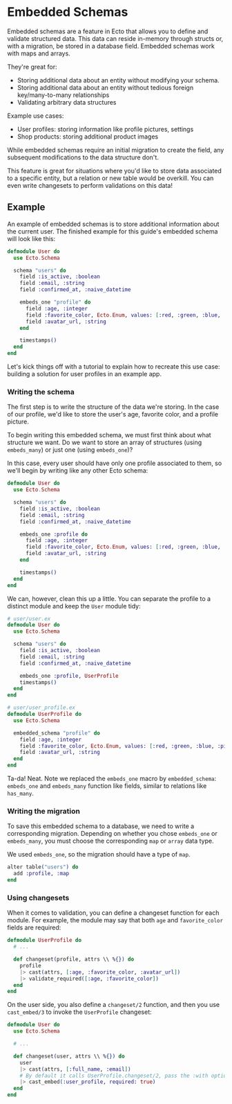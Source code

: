 # Embedded Schemas

Embedded schemas are a feature in Ecto that allows you to define and validate structured data. This data can reside in-memory through structs or, with a migration, be stored in a database field. Embedded schemas work with maps and arrays.

They're great for:

- Storing additional data about an entity without modifying your schema.
- Storing additional data about an entity without tedious foreign key/many-to-many relationships
- Validating arbitrary data structures

Example use cases:

- User profiles: storing information like profile pictures, settings
- Shop products: storing additional product images

While embedded schemas require an initial migration to create the field, any subsequent modifications to the data structure don't.

This feature is great for situations where you'd like to store data associated to a specific entity, but a relation or new table would be overkill. You can even write changesets to perform validations on this data!

## Example

An example of embedded schemas is to store additional information about the current user. The finished example for this guide's embedded schema will look like this:

```elixir
defmodule User do
  use Ecto.Schema

  schema "users" do
    field :is_active, :boolean
    field :email, :string
    field :confirmed_at, :naive_datetime

    embeds_one "profile" do
      field :age, :integer
      field :favorite_color, Ecto.Enum, values: [:red, :green, :blue, :pink, :black, :orange]
      field :avatar_url, :string
    end

    timestamps()
  end
end
```

Let's kick things off with a tutorial to explain how to recreate this use case: building a solution for user profiles in an example app.

### Writing the schema

The first step is to write the structure of the data we're storing. In the case of our profile, we'd like to store the user's age, favorite color, and a profile picture.

To begin writing this embedded schema, we must first think about what structure we want. Do we want to store an array of structures (using `embeds_many`) or just one (using `embeds_one`)?

In this case, every user should have only one profile associated to them, so we'll begin by writing like any other Ecto schema:

```elixir
defmodule User do
  use Ecto.Schema

  schema "users" do
    field :is_active, :boolean
    field :email, :string
    field :confirmed_at, :naive_datetime

    embeds_one :profile do
      field :age, :integer
      field :favorite_color, Ecto.Enum, values: [:red, :green, :blue, :pink, :black, :orange]
      field :avatar_url, :string
    end

    timestamps()
  end
end
```

We can, however, clean this up a little. You can separate the profile to a distinct module and keep the `User` module tidy:

```elixir
# user/user.ex
defmodule User do
  use Ecto.Schema

  schema "users" do
    field :is_active, :boolean
    field :email, :string
    field :confirmed_at, :naive_datetime

    embeds_one :profile, UserProfile
    timestamps()
  end
end

# user/user_profile.ex
defmodule UserProfile do
  use Ecto.Schema

  embedded_schema "profile" do
    field :age, :integer
    field :favorite_color, Ecto.Enum, values: [:red, :green, :blue, :pink, :black, :orange]
    field :avatar_url, :string
  end
end
```

Ta-da! Neat. Note we replaced the `embeds_one` macro by `embedded_schema`: `embeds_one` and `embeds_many` function like fields, similar to relations like `has_many`.

### Writing the migration

To save this embedded schema to a database, we need to write a corresponding migration. Depending on whether you chose `embeds_one` or `embeds_many`, you must choose the corresponding `map` or `array` data type.

We used `embeds_one`, so the migration should have a type of `map`.

```elixir
alter table("users") do
  add :profile, :map
end
```

### Using changesets

When it comes to validation, you can define a changeset function for each module. For example, the module may say that both `age` and `favorite_color` fields are required:

```elixir
defmodule UserProfile do
  # ...

  def changeset(profile, attrs \\ %{}) do
    profile
    |> cast(attrs, [:age, :favorite_color, :avatar_url])
    |> validate_required([:age, :favorite_color])
  end
end
```

On the user side, you also define a `changeset/2` function, and then you use `cast_embed/3` to invoke the `UserProfile` changeset:

```elixir
defmodule User do
  use Ecto.Schema

  # ...

  def changeset(user, attrs \\ %{}) do
    user
    |> cast(attrs, [:full_name, :email])
    # By default it calls UserProfile.changeset/2, pass the :with option to change it
    |> cast_embed(:user_profile, required: true)
  end
end
```
